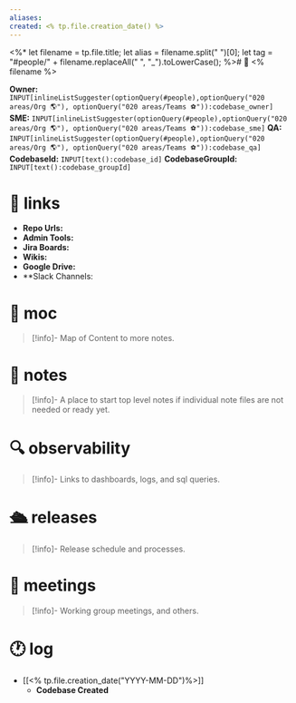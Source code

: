 ```yaml
---
aliases: 
created: <% tp.file.creation_date() %>
---
```

<%* 
	let filename = tp.file.title;
	let alias = filename.split(" ")[0];
	let tag = "#people/" + filename.replaceAll(" ", "_").toLowerCase();
%># 💾 <% filename %>  

**Owner:** `INPUT[inlineListSuggester(optionQuery(#people),optionQuery("020 areas/Org 🌎"), optionQuery("020 areas/Teams ⚽")):codebase_owner]`
**SME:** `INPUT[inlineListSuggester(optionQuery(#people),optionQuery("020 areas/Org 🌎"), optionQuery("020 areas/Teams ⚽")):codebase_sme]`
**QA:** `INPUT[inlineListSuggester(optionQuery(#people),optionQuery("020 areas/Org 🌎"), optionQuery("020 areas/Teams ⚽")):codebase_qa]`
**CodebaseId:** `INPUT[text():codebase_id]`
**CodebaseGroupId:** `INPUT[text():codebase_groupId]`

# 🔗 links

- **Repo Urls:** 
- **Admin Tools:** 
- **Jira Boards:** 
- **Wikis:** 
- **Google Drive:** 
- **Slack Channels: 

# 🧭 moc
> [!info]-
> Map of Content to more notes.

# 📓 notes
> [!info]-
> A place to start top level notes if individual note files are not needed or ready yet.

# 🔍 observability
> [!info]-
> Links to dashboards, logs, and sql queries.

# 🛳 releases
> [!info]-
> Release schedule and processes.


# 📆 meetings
> [!info]-
> Working group meetings, and others.


# 🕐 log

- [[<% tp.file.creation_date("YYYY-MM-DD")%>]]
	- **Codebase Created**